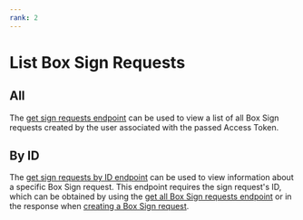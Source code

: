 ```yaml
---
rank: 2
---
```


# List Box Sign Requests

## All

The [get sign requests endpoint][get_all] can be used to view a list of all Box 
Sign requests created by the user associated with the passed Access Token.

<Samples id='get_sign_requests' />

## By ID

The [get sign requests by ID endpoint][get_by_id] can be used to view
information about a specific Box Sign request. This endpoint requires the sign
request's ID, which can be obtained by using the
[get all Box Sign requests endpoint][get_all] or in the response when
[creating a Box Sign request][create].

<Samples id='get_sign_requests_id' />

[get_all]: e://get-sign-requests
[get_by_id]: e://get-sign-requests-id
[create]: e://post-sign-requests
